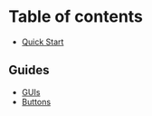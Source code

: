 # Table of contents

* [Quick Start](README.md)

## Guides

* [GUIs](guides/guis.md)
* [Buttons](guides/buttons.md)
